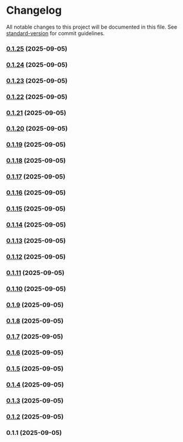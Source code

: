 # Changelog

All notable changes to this project will be documented in this file. See [standard-version](https://github.com/conventional-changelog/standard-version) for commit guidelines.

### [0.1.25](https://github.com/paulorogeriopb/template-admin-reactjs/compare/v0.1.24...v0.1.25) (2025-09-05)

### [0.1.24](https://github.com/paulorogeriopb/template-admin-reactjs/compare/v0.1.23...v0.1.24) (2025-09-05)

### [0.1.23](https://github.com/paulorogeriopb/template-admin-reactjs/compare/v0.1.22...v0.1.23) (2025-09-05)

### [0.1.22](https://github.com/paulorogeriopb/template-admin-reactjs/compare/v0.1.21...v0.1.22) (2025-09-05)

### [0.1.21](https://github.com/paulorogeriopb/template-admin-reactjs/compare/v0.1.20...v0.1.21) (2025-09-05)

### [0.1.20](https://github.com/paulorogeriopb/template-admin-reactjs/compare/v0.1.19...v0.1.20) (2025-09-05)

### [0.1.19](https://github.com/paulorogeriopb/template-admin-reactjs/compare/v0.1.18...v0.1.19) (2025-09-05)

### [0.1.18](https://github.com/paulorogeriopb/template-admin-reactjs/compare/v0.1.17...v0.1.18) (2025-09-05)

### [0.1.17](https://github.com/paulorogeriopb/template-admin-reactjs/compare/v0.1.16...v0.1.17) (2025-09-05)

### [0.1.16](https://github.com/paulorogeriopb/template-admin-reactjs/compare/v0.1.14...v0.1.16) (2025-09-05)

### [0.1.15](https://github.com/paulorogeriopb/template-admin-reactjs/compare/v0.1.14...v0.1.15) (2025-09-05)

### [0.1.14](https://github.com/paulorogeriopb/template-admin-reactjs/compare/v0.1.11...v0.1.14) (2025-09-05)

### [0.1.13](https://github.com/paulorogeriopb/template-admin-reactjs/compare/v0.1.11...v0.1.13) (2025-09-05)

### [0.1.12](https://github.com/paulorogeriopb/template-admin-reactjs/compare/v0.1.11...v0.1.12) (2025-09-05)

### [0.1.11](https://github.com/paulorogeriopb/template-admin-reactjs/compare/v0.1.10...v0.1.11) (2025-09-05)

### [0.1.10](https://github.com/paulorogeriopb/template-admin-reactjs/compare/v0.1.9...v0.1.10) (2025-09-05)

### [0.1.9](https://github.com/paulorogeriopb/template-admin-reactjs/compare/v0.1.8...v0.1.9) (2025-09-05)

### [0.1.8](https://github.com/paulorogeriopb/template-admin-reactjs/compare/v0.1.7...v0.1.8) (2025-09-05)

### [0.1.7](https://github.com/paulorogeriopb/template-admin-reactjs/compare/v0.1.6...v0.1.7) (2025-09-05)

### [0.1.6](https://github.com/paulorogeriopb/template-admin-reactjs/compare/v0.1.5...v0.1.6) (2025-09-05)

### [0.1.5](https://github.com/paulorogeriopb/template-admin-reactjs/compare/v0.1.4...v0.1.5) (2025-09-05)

### [0.1.4](https://github.com/paulorogeriopb/template-admin-reactjs/compare/v0.1.3...v0.1.4) (2025-09-05)

### [0.1.3](https://github.com/paulorogeriopb/template-admin-reactjs/compare/v0.1.2...v0.1.3) (2025-09-05)

### [0.1.2](https://github.com/paulorogeriopb/template-admin-reactjs/compare/v0.1.1...v0.1.2) (2025-09-05)

### 0.1.1 (2025-09-05)
